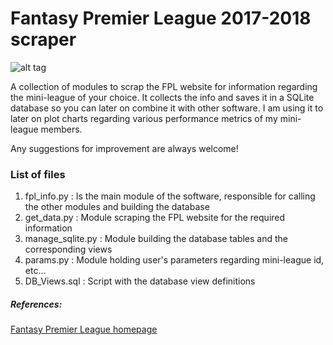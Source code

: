 # Fantasy Premier League 2017-2018 scraper 

![alt tag](https://i.ytimg.com/vi/CRk9HpmSHNM/maxresdefault.jpg)

A collection of modules to scrap the FPL website for information regarding the mini-league of your choice. It collects the info and saves it in a SQLite database so you can later on combine it with other software. I am using it to later on plot charts regarding various performance metrics of my mini-league members.

Any suggestions for improvement are always welcome!

### List of files
1. fpl_info.py : Is the main module of the software, responsible for calling the other modules and building the database
2. get_data.py : Module scraping the FPL website for the required information
3. manage_sqlite.py : Module building the database tables and the corresponding views
4. params.py : Module holding user's parameters regarding mini-league id, etc...
5. DB_Views.sql : Script with the database view definitions

##### References:
[Fantasy Premier League homepage](https://fantasy.premierleague.com/a/home)

